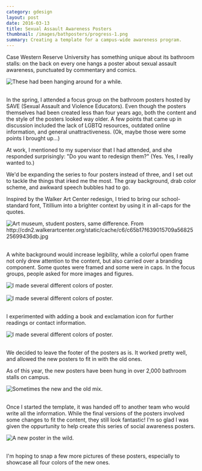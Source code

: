```yaml
---
category: gdesign
layout: post
date: 2016-03-13
title: Sexual Assault Awareness Posters
thumbnail: /images/bathposters/progress-1.png
summary: Creating a template for a campus-wide awareness program.
---
```


Case Western Reserve University has something unique about its bathroom stalls: on the back on every one hangs a poster about sexual assault awareness, punctuated by commentary and comics. 

<div class = "post-image">
<img alt ="These had been hanging around for a while." src= "/images/bathposters/old-1.jpg"/> <br/>
</div>
<br/>

In the spring, I attended a focus group on the bathroom posters hosted by SAVE (Sexual Assault and Violence Educators). Even though the posters themselves had been created less than four years ago, both the content and the style of the posters looked way older. A few points that came up in discussion included the lack of LGBTQ resources, outdated online information, and general unattractiveness. (Ok, maybe those were some points I brought up...)

At work, I mentioned to my supervisor that I had attended, and she responded surprisingly: "Do you want to redesign them?"
(Yes. Yes, I really wanted to.)

We'd be expanding the series to four posters instead of three, and I set out to tackle the things that irked me the most. The gray background, drab color scheme, and awkward speech bubbles had to go. 

Inspired by the Walker Art Center redesign, I tried to bring our school-standard font, Titillium into a brighter context by using it in all-caps for the quotes.
<div class = "post-image">
<img alt ="Art museum, student posters, same difference. From http://cdn2.walkerartcenter.org/static/cache/c6/c65b17f639015709a5682525699436db.jpg" src= "/images/bathposters/walker.jpg"/> <br/>
</div>
<br/>

A white background would increase legibility, while a colorful open frame not only drew attention to the content, but also carried over a branding component. Some quotes were framed and some were in caps. In the focus groups, people asked for more images and figures.
<div class = "post-image">
<img alt ="I made several different colors of poster." src= "/images/bathposters/purple-redesign.png"/> <br/>
</div>
<br/>

<div class = "post-image">
<img alt ="I made several different colors of poster." src= "/images/bathposters/green_redesign.png"/> <br/>
</div>
<br/>

I experimented with adding a book and exclamation icon for further readings or contact information.

<div class = "post-image">
<img alt ="I made several different colors of poster." src= "/images/bathposters/progress-1.png"/> <br/>
</div>
<br/>

We decided to leave the footer of the posters as is. It worked pretty well, and allowed the new posters to fit in with the old ones.

As of this year, the new posters have been hung in over 2,000 bathroom stalls on campus.

<div class = "post-image">
<img alt ="Sometimes the new and the old mix." src= "/images/bathposters/old-2.jpg"/> <br/>
</div>
<br/>

Once I started the template, it was handed off to another team who would write all the information. While the final versions of the posters involved some changes to fit the content, they still look fantastic! I'm so glad I was given the oppurtunity to help create this series of social awareness posters. 

<div class = "post-image">
<img alt ="A new poster in the wild." src= "/images/bathposters/new-1.jpg"/> <br/>
</div>
<br/>

I'm hoping to snap a few more pictures of these posters, especially to showcase all four colors of the new ones.
